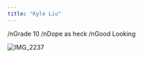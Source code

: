```yaml
---
title: "Kyle Liu"
---
```


/nGrade 10
/nDope as heck
/nGood Looking

![IMG_2237](https://user-images.githubusercontent.com/87028408/172632033-d52d3078-65b7-4e5c-80e5-a6da6ea316f3.jpg)


